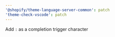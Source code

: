 ```yaml
---
'@shopify/theme-language-server-common': patch
'theme-check-vscode': patch
---
```


Add `:` as a completion trigger character
